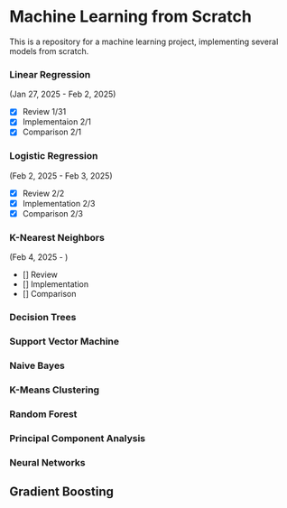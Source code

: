 # Machine Learning from Scratch
This is a repository for a machine learning project, implementing several models from scratch.

### Linear Regression
(Jan 27, 2025 - Feb 2, 2025)
- [x] Review 1/31
- [x] Implementaion 2/1
- [x] Comparison 2/1

### Logistic Regression
(Feb 2, 2025 - Feb 3, 2025)
- [x] Review 2/2
- [x] Implementation 2/3
- [x] Comparison 2/3

### K-Nearest Neighbors
(Feb 4, 2025 - )
- [] Review 
- [] Implementation 
- [] Comparison 

### Decision Trees

### Support Vector Machine

### Naive Bayes

### K-Means Clustering

### Random Forest

### Principal Component Analysis

### Neural Networks

## Gradient Boosting